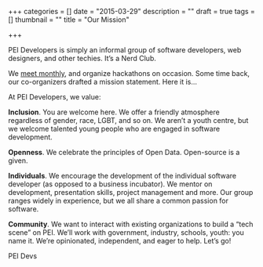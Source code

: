 +++
categories = []
date = "2015-03-29"
description = ""
draft = true
tags = []
thumbnail = ""
title = "Our Mission"

+++


PEI Developers is simply an informal group of software developers, web designers, and other techies. It’s a Nerd Club.

We [meet monthly](https://www.meetup.com/PEI-Developers/), and organize hackathons on occasion. Some time back, our co-organizers drafted a mission statement. Here it is…

At PEI Developers, we value:

**Inclusion**. You are welcome here. We offer a friendly atmosphere regardless of gender, race, LGBT, and so on. We aren’t a youth centre, but we welcome talented young people who are engaged in software development.

**Openness**. We celebrate the principles of Open Data. Open-source is a given.

**Individuals**. We encourage the development of the individual software developer (as opposed to a business incubator). We mentor on development, presentation skills, project management and more. Our group ranges widely in experience, but we all share a common passion for software.

**Community**.  We want to interact with existing organizations to build a “tech scene” on PEI. We’ll work with government, industry, schools, youth: you name it. We’re opinionated, independent, and eager to help. Let’s go!

PEI Devs